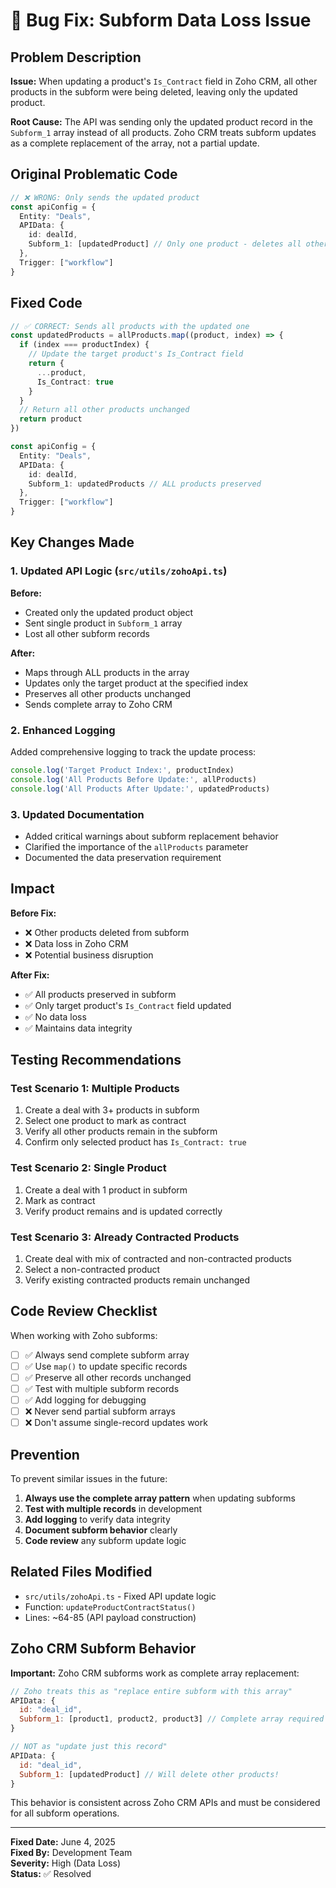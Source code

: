 # 🐛 Bug Fix: Subform Data Loss Issue

## Problem Description

**Issue:** When updating a product's `Is_Contract` field in Zoho CRM, all other products in the subform were being deleted, leaving only the updated product.

**Root Cause:** The API was sending only the updated product record in the `Subform_1` array instead of all products. Zoho CRM treats subform updates as a complete replacement of the array, not a partial update.

## Original Problematic Code

```typescript
// ❌ WRONG: Only sends the updated product
const apiConfig = {
  Entity: "Deals",
  APIData: {
    id: dealId,
    Subform_1: [updatedProduct] // Only one product - deletes all others!
  },
  Trigger: ["workflow"]
}
```

## Fixed Code

```typescript
// ✅ CORRECT: Sends all products with the updated one
const updatedProducts = allProducts.map((product, index) => {
  if (index === productIndex) {
    // Update the target product's Is_Contract field
    return {
      ...product,
      Is_Contract: true
    }
  }
  // Return all other products unchanged
  return product
})

const apiConfig = {
  Entity: "Deals",
  APIData: {
    id: dealId,
    Subform_1: updatedProducts // ALL products preserved
  },
  Trigger: ["workflow"]
}
```

## Key Changes Made

### 1. Updated API Logic (`src/utils/zohoApi.ts`)

**Before:**
- Created only the updated product object
- Sent single product in `Subform_1` array
- Lost all other subform records

**After:**
- Maps through ALL products in the array
- Updates only the target product at the specified index
- Preserves all other products unchanged
- Sends complete array to Zoho CRM

### 2. Enhanced Logging

Added comprehensive logging to track the update process:

```typescript
console.log('Target Product Index:', productIndex)
console.log('All Products Before Update:', allProducts)
console.log('All Products After Update:', updatedProducts)
```

### 3. Updated Documentation

- Added critical warnings about subform replacement behavior
- Clarified the importance of the `allProducts` parameter
- Documented the data preservation requirement

## Impact

**Before Fix:**
- ❌ Other products deleted from subform
- ❌ Data loss in Zoho CRM
- ❌ Potential business disruption

**After Fix:**
- ✅ All products preserved in subform
- ✅ Only target product's `Is_Contract` field updated
- ✅ No data loss
- ✅ Maintains data integrity

## Testing Recommendations

### Test Scenario 1: Multiple Products
1. Create a deal with 3+ products in subform
2. Select one product to mark as contract
3. Verify all other products remain in the subform
4. Confirm only selected product has `Is_Contract: true`

### Test Scenario 2: Single Product
1. Create a deal with 1 product in subform
2. Mark as contract
3. Verify product remains and is updated correctly

### Test Scenario 3: Already Contracted Products
1. Create deal with mix of contracted and non-contracted products
2. Select a non-contracted product
3. Verify existing contracted products remain unchanged

## Code Review Checklist

When working with Zoho subforms:

- [ ] ✅ Always send complete subform array
- [ ] ✅ Use `map()` to update specific records
- [ ] ✅ Preserve all other records unchanged
- [ ] ✅ Test with multiple subform records
- [ ] ✅ Add logging for debugging
- [ ] ❌ Never send partial subform arrays
- [ ] ❌ Don't assume single-record updates work

## Prevention

To prevent similar issues in the future:

1. **Always use the complete array pattern** when updating subforms
2. **Test with multiple records** in development
3. **Add logging** to verify data integrity
4. **Document subform behavior** clearly
5. **Code review** any subform update logic

## Related Files Modified

- `src/utils/zohoApi.ts` - Fixed API update logic
- Function: `updateProductContractStatus()`
- Lines: ~64-85 (API payload construction)

## Zoho CRM Subform Behavior

**Important:** Zoho CRM subforms work as complete array replacement:

```javascript
// Zoho treats this as "replace entire subform with this array"
APIData: {
  id: "deal_id",
  Subform_1: [product1, product2, product3] // Complete array required
}

// NOT as "update just this record"
APIData: {
  id: "deal_id", 
  Subform_1: [updatedProduct] // Will delete other products!
}
```

This behavior is consistent across Zoho CRM APIs and must be considered for all subform operations.

---

**Fixed Date:** June 4, 2025  
**Fixed By:** Development Team  
**Severity:** High (Data Loss)  
**Status:** ✅ Resolved
